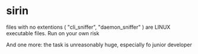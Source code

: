 # sirin

files with no extentions ( "cli_sniffer", "daemon_sniffer" ) are LINUX executable files. Run on your own risk

And one more: the task is unreasonably huge, especially fo junior developer

